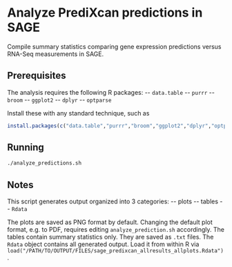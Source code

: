 # Analyze PrediXcan predictions in SAGE

Compile summary statistics comparing gene expression predictions versus RNA-Seq measurements in SAGE.

## Prerequisites
The analysis requires the following R packages:
-- `data.table`
-- `purrr`
-- `broom`
-- `ggplot2`
-- `dplyr`
-- `optparse`

Install these with any standard technique, such as
```R
install.packages(c("data.table","purrr","broom","ggplot2","dplyr","optparse")
```

## Running
```bash
./analyze_predictions.sh
```

## Notes

This script generates output organized into 3 categories:
-- plots
-- tables
-- `Rdata`

The plots are saved as PNG format by default. Changing the default plot format, e.g. to PDF, requires editing `analyze_prediction.sh` accordingly.
The tables contain summary statistics only. They are saved as `.txt` files.
The `Rdata` object contains all generated output. Load it from within R via `load("/PATH/TO/OUTPUT/FILES/sage_predixcan_allresults_allplots.Rdata")`.
